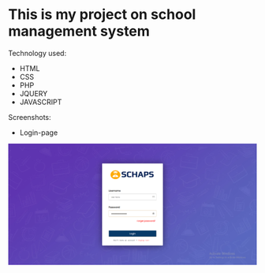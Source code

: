 # This is my project on school management system
Technology used:
*	HTML
*	CSS
*	PHP
*	JQUERY
*	JAVASCRIPT

Screenshots:
* Login-page
<img src="img/2git.PNG">
